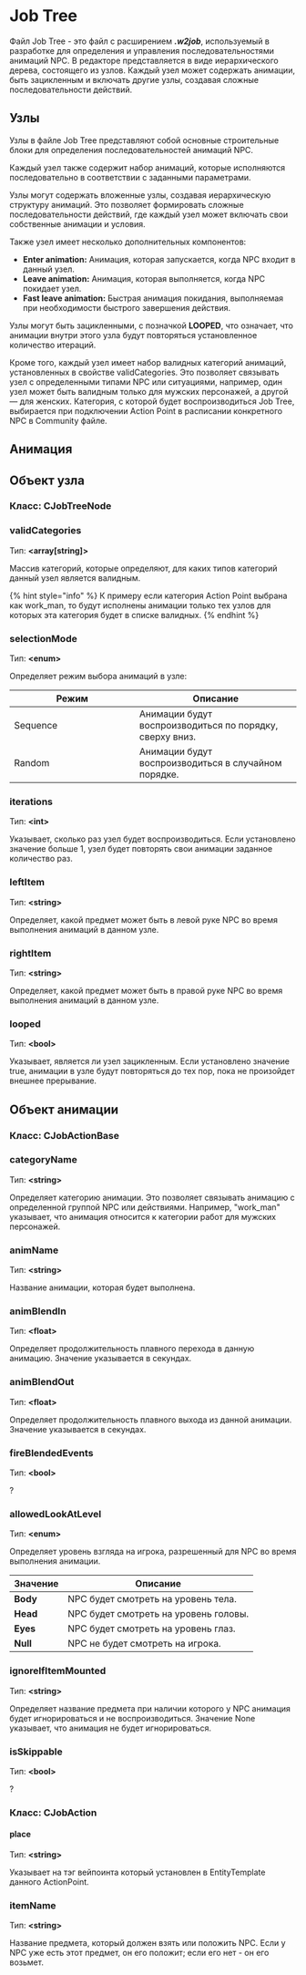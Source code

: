 # Job Tree

Файл Job Tree - это файл с расширением _**.w2job**_, используемый в разработке для определения и управления последовательностями анимаций NPC. В редакторе представляется в виде иерархического дерева, состоящего из узлов. Каждый узел может содержать анимации, быть зацикленным и включать другие узлы, создавая сложные последовательности действий.

## Узлы

Узлы в файле Job Tree представляют собой основные строительные блоки для определения последовательностей анимаций NPC.&#x20;

Каждый узел также содержит набор анимаций, которые исполняются последовательно в соответствии с заданными параметрами.

Узлы могут содержать вложенные узлы, создавая иерархическую структуру анимаций. Это позволяет формировать сложные последовательности действий, где каждый узел может включать свои собственные анимации и условия.

Также узел имеет несколько дополнительных компонентов:

* **Enter animation:** Анимация, которая запускается, когда NPC входит в данный узел.
* **Leave animation:** Анимация, которая выполняется, когда NPC покидает узел.
* **Fast leave animation:** Быстрая анимация покидания, выполняемая при необходимости быстрого завершения действия.

Узлы могут быть зацикленными, с позначкой **LOOPED**, что означает, что анимации внутри этого узла будут повторяться установленное количество итераций.

Кроме того, каждый узел имеет набор валидных категорий анимаций, установленных в свойстве validCategories. Это позволяет связывать узел с определенными типами NPC или ситуациями, например, один узел может быть валидным только для мужских персонажей, а другой — для женских. Категория, с которой будет воспроизводиться Job Tree, выбирается при подключении Action Point в расписании конкретного NPC в Community файле.

## Анимация



## Объект узла

### Класс: **CJobTreeNode**

### **validCategories**

Тип: **\<array\[string]>**

Массив категорий, которые определяют, для каких типов категорий данный узел является валидным.

{% hint style="info" %}
К примеру если категория Action Point выбрана как work\_man, то будут исполнены анимации только тех узлов для которых эта категория будет в списке валидных.
{% endhint %}

### **selectionMode**

Тип: **\<enum>**

Определяет режим выбора анимаций в узле:

<table><thead><tr><th width="204">Режим</th><th>Описание</th></tr></thead><tbody><tr><td>Sequence</td><td>Анимации будут воспроизводиться по порядку, сверху вниз.</td></tr><tr><td>Random</td><td>Анимации будут воспроизводиться в случайном порядке.</td></tr></tbody></table>

### **iterations**

Тип: **\<int>**

Указывает, сколько раз узел будет воспроизводиться. Если установлено значение больше 1, узел будет повторять свои анимации заданное количество раз.

### **leftItem**

Тип: **\<string>**

Определяет, какой предмет может быть в левой руке NPC во время выполнения анимаций в данном узле.

### **rightItem**

Тип: **\<string>**

Определяет, какой предмет может быть в правой руке NPC во время выполнения анимаций в данном узле.

### **looped**

Тип: **\<bool>**

Указывает, является ли узел зацикленным. Если установлено значение true, анимации в узле будут повторяться до тех пор, пока не произойдет внешнее прерывание.

## Объект анимации

### Класс: **CJobActionBase**

### **categoryName**&#x20;

Тип: **\<string>**

Определяет категорию анимации. Это позволяет связывать анимацию с определенной группой NPC или действиями. Например, "work\_man" указывает, что анимация относится к категории работ для мужских персонажей.

### **animName**&#x20;

Тип: **\<string>**

Название анимации, которая будет выполнена.

### **animBlendIn**&#x20;

Тип: **\<float>**

Определяет продолжительность плавного перехода в данную анимацию. Значение указывается в секундах.

### **animBlendOut**&#x20;

Тип: **\<float>**

Определяет продолжительность плавного выхода из данной анимации. Значение указывается в секундах.

### **fireBlendedEvents**&#x20;

Тип: **\<bool>**

?

### **allowedLookAtLevel**&#x20;

Тип: **\<enum>**

Определяет уровень взгляда на игрока, разрешенный для NPC во время выполнения анимации.

| Значение | Описание                              |
| -------- | ------------------------------------- |
| **Body** | NPC будет смотреть на уровень тела.   |
| **Head** | NPC будет смотреть на уровень головы. |
| **Eyes** | NPC будет смотреть на уровень глаз.   |
| **Null** | NPC не будет смотреть на игрока.      |

### **ignoreIfItemMounted**&#x20;

Тип: **\<string>**

Определяет название предмета при наличии которого у NPC анимация будет игнорироваться и не воспроизводиться. Значение None указывает, что анимация не будет игнорироваться.

### **isSkippable**&#x20;

Тип: **\<bool>**

?

### Класс: CJobAction

#### **place**&#x20;

Тип: **\<string>**

Указывает на тэг вейпоинта который установлен в EntityTemplate данного ActionPoint.

### **itemName**&#x20;

Тип: **\<string>**

Название предмета, который должен взять или положить NPC. Если у NPC уже есть этот предмет, он его положит; если его нет - он его возьмет.
